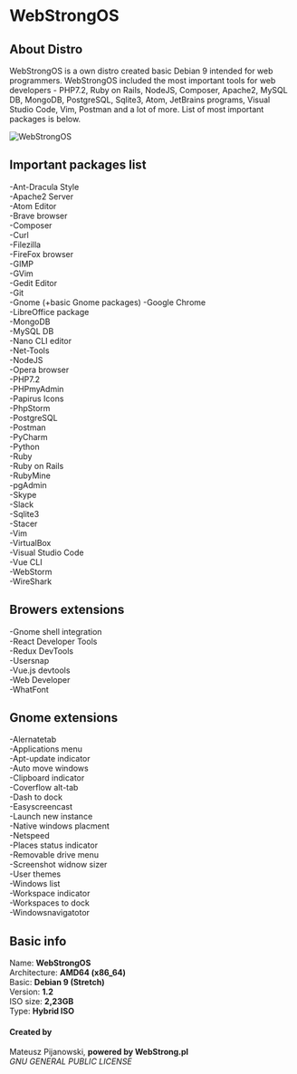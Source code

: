 # WebStrongOS

## About Distro
WebStrongOS is a own distro created basic Debian 9 intended for web programmers. 
WebStrongOS included the most important tools for web developers - PHP7.2, Ruby on Rails, NodeJS, Composer, Apache2, MySQL DB, MongoDB, PostgreSQL, Sqlite3, Atom, JetBrains programs, Visual Studio Code, Vim, Postman and a lot of more. List of most important packages is below.

![WebStrongOS](https://github.com/mateuszpijanowski/webstrongos/blob/master/img/LOGO.png)

## Important packages list
-Ant-Dracula Style <br />
-Apache2 Server <br />
-Atom Editor <br />
-Brave browser <br />
-Composer <br />
-Curl <br />
-Filezilla <br />
-FireFox browser <br />
-GIMP <br />
-GVim <br />
-Gedit Editor <br />
-Git <br />
-Gnome (+basic Gnome packages)
-Google Chrome <br />
-LibreOffice package <br />
-MongoDB <br />
-MySQL DB <br />
-Nano CLI editor <br />
-Net-Tools <br />
-NodeJS <br />
-Opera browser <br />
-PHP7.2 <br />
-PHPmyAdmin <br />
-Papirus Icons <br />
-PhpStorm <br />
-PostgreSQL <br />
-Postman <br />
-PyCharm <br />
-Python <br />
-Ruby <br />
-Ruby on Rails <br />
-RubyMine <br />
-pgAdmin <br />
-Skype <br />
-Slack <br />
-Sqlite3 <br />
-Stacer <br />
-Vim <br />
-VirtualBox <br />
-Visual Studio Code <br />
-Vue CLI <br />
-WebStorm <br />
-WireShark

## Browers extensions
-Gnome shell integration <br />
-React Developer Tools <br />
-Redux DevTools <br />
-Usersnap <br />
-Vue.js devtools <br />
-Web Developer <br />
-WhatFont

## Gnome extensions
-Alernatetab <br />
-Applications menu <br />
-Apt-update indicator <br />
-Auto move windows <br />
-Clipboard indicator <br />
-Coverflow alt-tab <br />
-Dash to dock <br />
-Easyscreencast <br />
-Launch new instance <br />
-Native windows placment <br />
-Netspeed <br />
-Places status indicator <br />
-Removable drive menu <br />
-Screenshot widnow sizer <br />
-User themes <br />
-Windows list <br />
-Workspace indicator <br />
-Workspaces to dock <br />
-Windowsnavigatotor

## Basic info
Name: <b>WebStrongOS</b> <br />
Architecture: <b>AMD64 (x86_64)</b> <br />
Basic: <b>Debian 9 (Stretch)</b> <br />
Version: <b>1.2</b> <br />
ISO size: <b>2,23GB</b> <br />
Type: <b>Hybrid ISO</b>

#### Created by
Mateusz Pijanowski, <b>powered by WebStrong.pl</b> <br />
<i>GNU GENERAL PUBLIC LICENSE</i>
